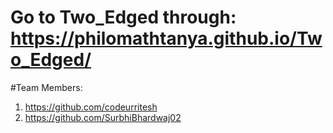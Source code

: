 # Go to Two_Edged through: https://philomathtanya.github.io/Two_Edged/
#Team Members:
1. https://github.com/codeurritesh
2. https://github.com/SurbhiBhardwaj02

